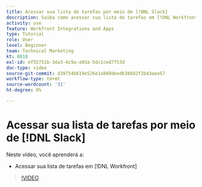 ```yaml
---
title: Acessar sua lista de tarefas por meio de [!DNL Slack]
description: Saiba como acessar sua lista de tarefas em [!DNL Workfront]
activity: use
feature: Workfront Integrations and Apps
type: Tutorial
role: User
level: Beginner
team: Technical Marketing
kt: 8818
exl-id: ef55731b-3da3-4c9a-a93a-5dc1ced7f53d
doc-type: video
source-git-commit: d39754b619e526e1a869deedb38dd2f2b43aee57
workflow-type: tm+mt
source-wordcount: '31'
ht-degree: 0%

---
```


# Acessar sua lista de tarefas por meio de [!DNL Slack]

Neste vídeo, você aprenderá a:

* Acessar sua lista de tarefas em [!DNL Workfront]

>[!VIDEO](https://video.tv.adobe.com/v/335118/?quality=12)
